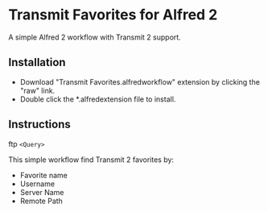 Transmit Favorites for Alfred 2
============

A simple Alfred 2 workflow with Transmit 2 support.


Installation
----------------

- Download "Transmit Favorites.alfredworkflow" extension by clicking the "raw" link.
- Double click the *.alfredextension file to install.


Instructions
----------------

ftp `<Query>`

This simple workflow find Transmit 2 favorites by:
- Favorite name
- Username
- Server Name
- Remote Path